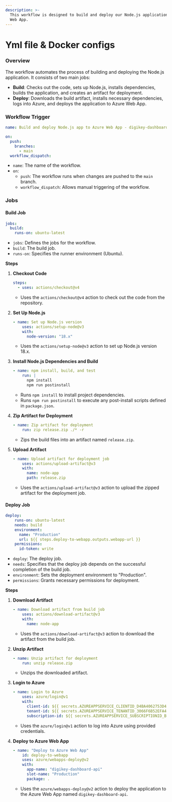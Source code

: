 ```yaml
---
description: >-
  This workflow is designed to build and deploy our Node.js application to Azure
  Web App.
---
```


# Yml file & Docker configs

### Overview

The workflow automates the process of building and deploying the Node.js application. It consists of two main jobs:

* **Build**: Checks out the code, sets up Node.js, installs dependencies, builds the application, and creates an artifact for deployment.
* **Deploy**: Downloads the build artifact, installs necessary dependencies, logs into Azure, and deploys the application to Azure Web App.

### Workflow Trigger

```yaml
name: Build and deploy Node.js app to Azure Web App - digikey-dashboard-api

on:
  push:
    branches:
      - main
  workflow_dispatch:
```

* `name`: The name of the workflow.
* `on`:
  * `push`: The workflow runs when changes are pushed to the `main` branch.
  * `workflow_dispatch`: Allows manual triggering of the workflow.

### Jobs

#### Build Job

```yaml
jobs:
  build:
    runs-on: ubuntu-latest
```

* `jobs`: Defines the jobs for the workflow.
* `build`: The build job.
* `runs-on`: Specifies the runner environment (Ubuntu).

**Steps**

1.  **Checkout Code**

    ```yaml
    steps:
      - uses: actions/checkout@v4
    ```

    * Uses the `actions/checkout@v4` action to check out the code from the repository.
2.  **Set Up Node.js**

    ```yaml
    - name: Set up Node.js version
        uses: actions/setup-node@v3
        with:
          node-version: "18.x"
    ```

    * Uses the `actions/setup-node@v3` action to set up Node.js version 18.x.
3.  **Install Node.js Dependencies and Build**

    ```yaml
    - name: npm install, build, and test
        run: |
          npm install
          npm run postinstall
    ```

    * Runs `npm install` to install project dependencies.
    * Runs `npm run postinstall` to execute any post-install scripts defined in `package.json`.
4.  **Zip Artifact for Deployment**

    ```yaml
    - name: Zip artifact for deployment
        run: zip release.zip ./* -r
    ```

    * Zips the build files into an artifact named `release.zip`.
5.  **Upload Artifact**

    ```yaml
    - name: Upload artifact for deployment job
        uses: actions/upload-artifact@v3
        with:
          name: node-app
          path: release.zip
    ```

    * Uses the `actions/upload-artifact@v3` action to upload the zipped artifact for the deployment job.

#### Deploy Job

```yaml
deploy:
    runs-on: ubuntu-latest
    needs: build
    environment:
      name: "Production"
      url: ${{ steps.deploy-to-webapp.outputs.webapp-url }}
    permissions:
      id-token: write
```

* `deploy`: The deploy job.
* `needs`: Specifies that the deploy job depends on the successful completion of the build job.
* `environment`: Sets the deployment environment to "Production".
* `permissions`: Grants necessary permissions for deployment.

**Steps**

1.  **Download Artifact**

    ```yaml
    - name: Download artifact from build job
        uses: actions/download-artifact@v3
        with:
          name: node-app
    ```

    * Uses the `actions/download-artifact@v3` action to download the artifact from the build job.
2.  **Unzip Artifact**

    ```yaml
    - name: Unzip artifact for deployment
        run: unzip release.zip
    ```

    * Unzips the downloaded artifact.
3.  **Login to Azure**

    ```yaml
    - name: Login to Azure
        uses: azure/login@v1
        with:
          client-id: ${{ secrets.AZUREAPPSERVICE_CLIENTID_D4BA4062753D47009DF15FF34DE3D01E }}
          tenant-id: ${{ secrets.AZUREAPPSERVICE_TENANTID_3066F6B52EFA4385A6ABD172315F4EE0 }}
          subscription-id: ${{ secrets.AZUREAPPSERVICE_SUBSCRIPTIONID_B2D3E7AC4D2746E1B83F7AB5E583F4B0 }}
    ```

    * Uses the `azure/login@v1` action to log into Azure using provided credentials.
4.  **Deploy to Azure Web App**

    ```yaml
    - name: "Deploy to Azure Web App"
        id: deploy-to-webapp
        uses: azure/webapps-deploy@v2
        with:
          app-name: "digikey-dashboard-api"
          slot-name: "Production"
          package: .
    ```

    * Uses the `azure/webapps-deploy@v2` action to deploy the application to the Azure Web App named `digikey-dashboard-api`.
